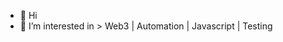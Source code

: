 - 👋 Hi
- 👀 I’m interested in > Web3 | Automation | Javascript | Testing 

<!---
tux7P/tux7P is a ✨ special ✨ repository because its `README.md` (this file) appears on your GitHub profile.
You can click the Preview link to take a look at your changes.
--->
